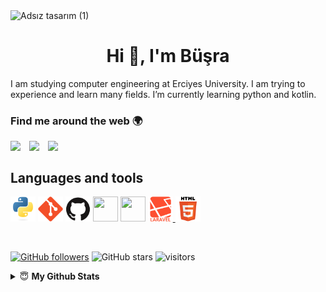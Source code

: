  
<img width="1000" alt="Adsız tasarım (1)" src="https://user-images.githubusercontent.com/72223496/111898951-45e05c80-8a3a-11eb-9fcf-f7a6ddc8bf19.png">


# 
<h1 align="center">Hi 👋, I'm Büşra</h1>
I am studying computer engineering at Erciyes University. I am trying to experience and learn many fields. I’m currently learning python and kotlin.

### Find me around the web 🌍
<a href="mailto:busrayalinkilic27@gmail.com"><img width="30px" align="left" src="https://cdn.jsdelivr.net/npm/simple-icons@v3/icons/gmail.svg" /></a>
<a href="https://medium.com/@busrayalinkilic"><img width="30px" align="left" src="https://user-images.githubusercontent.com/72223496/117278656-a05a3e80-ae69-11eb-840e-ace9956bff04.png" /></a>
<a href="https://linkedin.com/in/busrayalinkilic/"><img width="30px" align="left" src="https://cdn.jsdelivr.net/npm/simple-icons@v3/icons/linkedin.svg" /></a>

<br />

## Languages and tools
<img src="https://raw.githubusercontent.com/devicons/devicon/master/icons/python/python-original.svg" width="40" height="40" />   <img src="https://raw.githubusercontent.com/devicons/devicon/master/icons/git/git-original.svg" width="40" height="40" />  <img src="https://raw.githubusercontent.com/devicons/devicon/master/icons/github/github-original.svg" width="40" height="40" />
<img src= "https://user-images.githubusercontent.com/72223496/117279747-af8dbc00-ae6a-11eb-9f21-ccfee00bbebd.png" width="40" height="40"/> <img src= "https://user-images.githubusercontent.com/72223496/117280211-0a271800-ae6b-11eb-8be2-98a6b30d56e6.png" width="40" height="40"/>  <a href="https://laravel.com/" target="_blank"> <img src="https://raw.githubusercontent.com/devicons/devicon/master/icons/laravel/laravel-plain-wordmark.svg" alt="laravel" width="40" height="40"/> </a> <a href="https://www.mysql.com/" target="_blank"> <img src="https://raw.githubusercontent.com/devicons/devicon/master/icons/html5/html5-original-wordmark.svg" width="40" height="40" />

<br />

[![GitHub followers](https://img.shields.io/github/followers/busrayalinkilic?style=social)](https://github.com/busrayalinkilic?tab=followers)
![GitHub stars](https://img.shields.io/github/stars/busrayalinkilic?style=social)
![visitors](https://img.shields.io/badge/dynamic/json?color=informational&label=Profile%20views&query=value&url=https%3A%2F%2Fapi.countapi.xyz%2Fhit%2Fbusrayalinkilic.busrayalinkilic%2Freadme)


<details close>
<summary>😇 <b>My Github Stats</b></summary>
  <br />
  <p align="center">
    <img height="140"
      src="https://github-readme-stats.vercel.app/api?username=busrayalinkilic&show_icons=true&theme=dracula&bg_color=21262D&hide=prs,issues,contribs&hide_border=true"
    />
    <img height="140"
      src="https://github-readme-stats.vercel.app/api/top-langs/?username=busrayalinkilic&layout=compact&theme=dracula&bg_color=21262D&hide_border=true"
    />
  </p>
</details>
<!--
**busrayalinkilic/busrayalinkilic** is a ✨ _special_ ✨ repository because its `README.md` (this file) appears on your GitHub profile.

Here are some ideas to get you started:

- 🔭 I’m currently working on ...
- 🌱 I’m currently learning ...
- 👯 I’m looking to collaborate on ...
- 🤔 I’m looking for help with ...
- 💬 Ask me about ...
- 📫 How to reach me: ...
- 😄 Pronouns: ...
- ⚡ Fun fact: ...
-->
